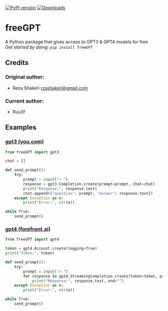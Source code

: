 [![PyPI version](https://badge.fury.io/py/freeGPT.svg)](https://badge.fury.io/py/freeGPT)
[![Downloads](https://static.pepy.tech/personalized-badge/gpt4free?period=month&units=international_system&left_color=grey&right_color=brightgreen&left_text=Downloads)](https://pepy.tech/project/freeGPT)
# freeGPT
A Python package that gives access to GPT3 &amp; GPT4 models for free
<br>
*Get started by doing: `pip install freeGPT`*
## Credits

### Original author:
* Reza Shakeri <rzashakeri@gmail.com>
### Current author:
* Ruu3f

## Examples
### [gpt3 (you.com)](https://you.com)
```python
from freeGPT import gpt3

chat = []

def send_prompt():
    try:
        prompt = input("> ")
        response = gpt3.Completion.create(prompt=prompt, chat=chat)
        print("Response:", response.text)
        chat.append({"question": prompt, "answer": response.text})
    except Exception as e:
        print("Error:", str(e))

while True:
    send_prompt()
```
### [gpt4 (forefront.ai)](https://forefront.ai)
```python
from freeGPT import gpt4

token = gpt4.Account.create(logging=True)
print("Token:", token) 

def send_prompt():
    try:
        prompt = input("> ")
        for response in gpt4.StreamingCompletion.create(token=token, prompt='hello world', model='gpt-4'):
            print("Response:", response.text, end="")
    except Exception as e:
        print("Error:", str(e))

while True:
    send_prompt()
```
